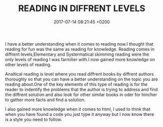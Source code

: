 ﻿---
layout: 
title:  "READING IN DIFFRENT LEVELS"
date:   2017-07-14 08:21:45 +0200
categories: 
---

I have a better understanding when it comes to reading now.I thought that reading
 for fun was the same as reading for knowledge.
Reading comes in diffrent levels,Elementary and Systermatical skimming reading were
the only levels of reading I was farmilier with.I now gained more knowledge on other levels of reading.

Analtical reading is level where you read diffrent books by diffrent authors thoroughly
so that you can have a better understanding on the topic you are reading about.One of the
key elements of this type of reading is for the reader to indentify the problems that the 
author is trying to address and find the diffrent solution and also look for other similar
books in oder for him/her to gather more facts and find a solution.

I also gained more knowledge when it comes to html, I used to think that when you have found
a code you just type it anyway but I now know there is a style you need to  follow.
